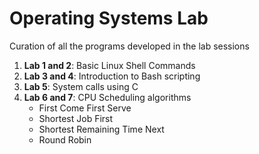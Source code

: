 # Operating Systems Lab
Curation of all the programs developed in the lab sessions

1. **Lab 1 and 2**: Basic Linux Shell Commands
2. **Lab 3 and 4**: Introduction to Bash scripting
3. **Lab 5**: System calls using C 
4. **Lab 6 and 7**: CPU Scheduling algorithms
    - First Come First Serve
    - Shortest Job First
    - Shortest Remaining Time Next
    - Round Robin
